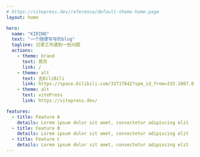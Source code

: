 ```yaml
---
# https://vitepress.dev/reference/default-theme-home-page
layout: home

hero:
  name: "KIRINO"
  text: "一个随便写写的blog"
  tagline: 记录工作遇到一些问题
  actions:
    - theme: brand
      text: 首页
      link: /
    - theme: alt
      text: 去BiliBili
      link: https://space.bilibili.com/33717642?spm_id_from=333.1007.0.0
    - theme: alt
      text: vitePress
      link: https://vitepress.dev/

features:
  - title: Feature A
    details: Lorem ipsum dolor sit amet, consectetur adipiscing elit
  - title: Feature B
    details: Lorem ipsum dolor sit amet, consectetur adipiscing elit
  - title: Feature C
    details: Lorem ipsum dolor sit amet, consectetur adipiscing elit
---
```


